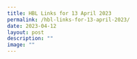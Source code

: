 ```yaml
---
title: HBL Links for 13 April 2023
permalink: /hbl-links-for-13-april-2023/
date: 2023-04-12
layout: post
description: ""
image: ""
---
```

